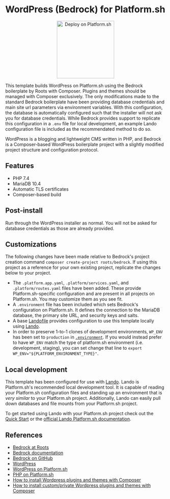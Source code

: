 # WordPress (Bedrock) for Platform.sh

<p align="center">
<a href="https://console.platform.sh/projects/create-project?template=https://raw.githubusercontent.com/platformsh/template-builder/master/templates/wordpress-bedrock/.platform.template.yaml&utm_content=wordpress-bedrock&utm_source=github&utm_medium=button&utm_campaign=deploy_on_platform">
    <img src="https://platform.sh/images/deploy/lg-blue.svg" alt="Deploy on Platform.sh" width="180px" />
</a>
</p>

This template builds WordPress on Platform.sh using the Bedrock boilerplate by Roots with Composer. Plugins and themes should be managed with Composer exclusively. The only modifications made to the standard Bedrock boilerplate have been providing database credentials and main site url parameters via environment variables. With this configuration, the database is automatically configured such that the installer will not ask you for database credentials. While Bedrock provides support to replicate this configuration in a `.env` file for local development, an example Lando configuration file is included as the recommendated method to do so.

WordPress is a blogging and lightweight CMS written in PHP, and Bedrock is a Composer-based WordPress boilerplate project with a slightly modified project structure and configuration protocol.

## Features

* PHP 7.4
* MariaDB 10.4
* Automatic TLS certificates
* Composer-based build

## Post-install

Run through the WordPress installer as normal. You will not be asked for database credentials as those are already provided.

## Customizations

The following changes have been made relative to Bedrock's project creation command `composer create-project roots/bedrock`. If using this project as a reference for your own existing project, replicate the changes below to your project.

* The `.platform.app.yaml`, `.platform/services.yaml`, and `.platform/routes.yaml` files have been added.  These provide Platform.sh-specific configuration and are present in all projects on Platform.sh.  You may customize them as you see fit.
* A `.environment` file has been included which sets Bedrock's configuration on Platform.sh. It defines the connection to the MariaDB database, the primary site URL, and security keys and salts.
* A base [Landofile](https://docs.lando.dev/config/lando.html#base-file) provides configuration to use this template locally using [Lando](https://docs.lando.dev).
* In order to preserve 1-to-1 clones of development environments, `WP_ENV` has been set to `production` in [`.environment`](./.environment). If you would instead prefer to have `WP_ENV` match the type of platform.sh environment (i.e. development, staging), you can set change that line to `export WP_ENV="${PLATFORM_ENVIRONMENT_TYPE}"`.

## Local development

This template has been configured for use with [Lando](https://docs.lando.dev).  Lando is Platform.sh's recommended local development tool.  It is capable of reading your Platform.sh configuration files and standing up an environment that is _very similar_ to your Platform.sh project.  Additionally, Lando can easily pull down databases and file mounts from your Platform.sh project.

To get started using Lando with your Platform.sh project check out the [Quick Start](https://docs.platform.sh/development/local/lando.html) or the [official Lando Platform.sh documentation](https://docs.lando.dev/config/platformsh.html).

## References

* [Bedrock at Roots](https://roots.io/bedrock/)
* [Bedrock documentation](https://roots.io/docs/bedrock/master/installation/)
* [Bedrock on GitHub](https://github.com/roots/bedrock)
* [WordPress](https://wordpress.org/)
* [WordPress on Platform.sh](https://docs.platform.sh/frameworks/wordpress.html)
* [PHP on Platform.sh](https://docs.platform.sh/languages/php.html)
* [How to install Wordpress plugins and themes with Composer](https://community.platform.sh/t/how-to-install-wordpress-plugins-and-themes-with-composer/507)
* [How to install custom/private Wordpress plugins and themes with Composer](https://community.platform.sh/t/how-to-install-custom-private-wordpress-plugins-and-themes-with-composer/622)

